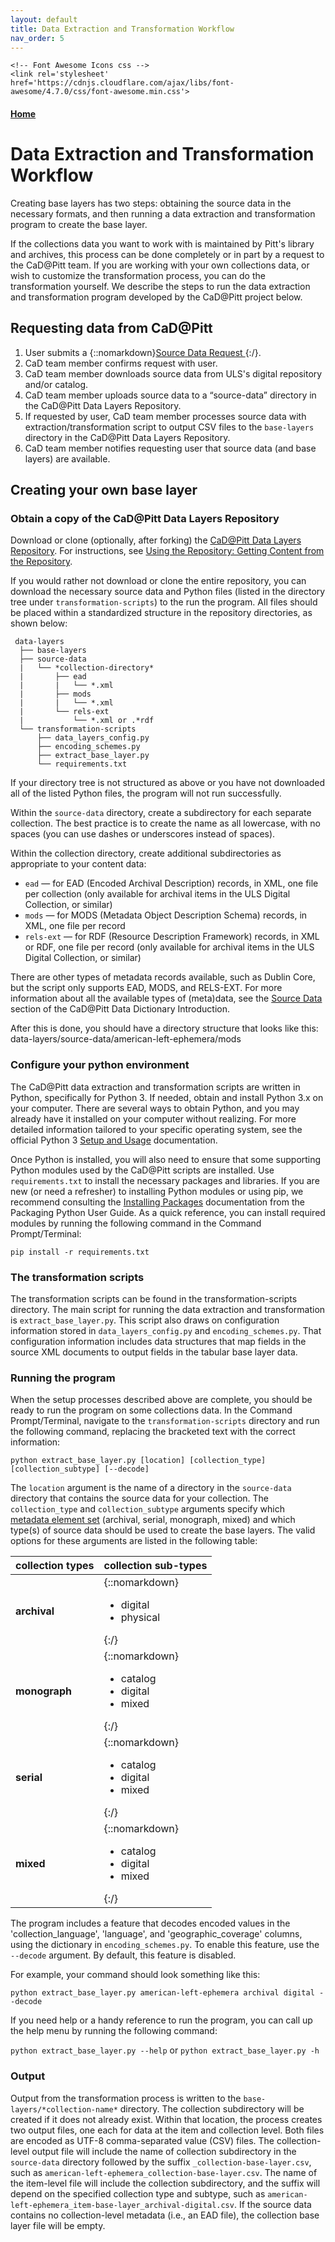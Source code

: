 ```yaml
---
layout: default
title: Data Extraction and Transformation Workflow
nav_order: 5
---
```


<html lang='en'>
  <head>
    <meta charset='utf-8'>

    <!-- Font Awesome Icons css -->
    <link rel='stylesheet' href='https://cdnjs.cloudflare.com/ajax/libs/font-awesome/4.7.0/css/font-awesome.min.css'>

  </head>
</html>

#### [Home](http://cadatpitt.github.io)
# Data Extraction and Transformation Workflow

Creating base layers has two steps: obtaining the source data in the necessary formats, and then running a data extraction and transformation program to create the base layer.

If the collections data you want to work with is maintained by Pitt's library and archives, this process can be done completely or in part by a request to the CaD@Pitt team. If you are working with your own collections data, or wish to customize the transformation process, you can do the transformation yourself. We describe the steps to run the data extraction and transformation program developed by the CaD@Pitt project below.

## Requesting data from CaD@Pitt
1. User submits a {::nomarkdown}<a href='https://forms.gle/BgF3vsBHpXCCdNve7' target='_blank'>Source Data Request <font size='-1'><i class='fa fa-external-link'></i></font></a>{:/}.
2. CaD team member confirms request with user.
3. CaD team member downloads source data from ULS's digital repository and/or catalog.
4. CaD team member uploads source data to a “source-data” directory in the CaD@Pitt Data Layers Repository.
5. If requested by user, CaD team member processes source data with extraction/transformation script to output CSV files to the `base-layers` directory in the CaD@Pitt Data Layers Repository.
6. CaD team member notifies requesting user that source data (and base layers) are available.

## Creating your own base layer
### **Obtain a copy of the CaD@Pitt Data Layers Repository**
Download or clone (optionally, after forking) the [CaD@Pitt Data Layers Repository](https://github.com/CaDatPitt/data-layers). For instructions, see [Using the Repository: Getting Content from the Repository](03-using-the-repository.html#getting-content-from-the-repository).

If you would rather not download or clone the entire repository, you can download the necessary source data and Python files (listed in the directory tree under `transformation-scripts`) to the run the program. All files should be placed within a standardized structure in the repository directories, as shown below:

```
 data-layers
  ├── base-layers
  ├── source-data
  |   └── *collection-directory*
  |       ├── ead
  |       |   └── *.xml
  |       ├── mods
  |       |   └── *.xml
  |       └── rels-ext
  |           └── *.xml or .*rdf
  └── transformation-scripts
      ├── data_layers_config.py
      ├── encoding_schemes.py
      ├── extract_base_layer.py
      └── requirements.txt
```

If your directory tree is not structured as above or you have not downloaded all of the listed Python files, the program will not run successfully.

Within the `source-data` directory, create a subdirectory for each separate collection. The best practice is to create the name as all lowercase, with no spaces (you can use dashes or underscores instead of spaces).

Within the collection directory, create additional subdirectories as appropriate to your content data:
- `ead` — for EAD (Encoded Archival Description) records, in XML, one file per collection (only available for archival items in the ULS Digital Collection, or similar)
- `mods` — for MODS (Metadata Object Description Schema) records, in XML, one file per record
- `rels-ext` — for RDF (Resource Description Framework) records, in XML or RDF, one file per record (only available for archival items in the ULS Digital Collection, or similar)

There are other types of metadata records available, such as Dublin Core, but the script only supports EAD, MODS, and RELS-EXT. For more information about all the available types of (meta)data, see the [Source Data](data-dictionary/introduction.md#source-data) section of the CaD@Pitt Data Dictionary Introduction.

After this is done, you should have a directory structure that looks like this:  
data-layers/source-data/american-left-ephemera/mods

### **Configure your python environment**
The CaD@Pitt data extraction and transformation scripts are written in Python, specifically for Python 3. If needed, obtain and install Python 3.x on your computer. There are several ways to obtain Python, and you may already have it installed on your computer without realizing. For more detailed information tailored to your specific operating system, see the official Python 3 [Setup and Usage](https://docs.python.org/3/using/index.html) documentation.

Once Python is installed, you will also need to ensure that some supporting Python modules used by the CaD@Pitt scripts are installed. Use `requirements.txt` to install the necessary packages and libraries. If you are new (or need a refresher) to installing Python modules or using pip, we recommend consulting the [Installing Packages](https://packaging.python.org/tutorials/installing-packages/) documentation from the Packaging Python User Guide. As a quick reference, you can install required modules by running the following command in the Command Prompt/Terminal:

`pip install -r requirements.txt`

### **The transformation scripts**
The transformation scripts can be found in the transformation-scripts directory. The main script for running the data extraction and transformation is `extract_base_layer.py`. This script also draws on configuration information stored in `data_layers_config.py` and `encoding_schemes.py`. That configuration information includes data structures that map fields in the source XML documents to output fields in the tabular base layer data.

### **Running the program**
When the setup processes described above are complete, you should be ready to run the program on some collections data. In the Command Prompt/Terminal, navigate to the `transformation-scripts` directory and run the following command, replacing the bracketed text with the correct information:

`python extract_base_layer.py [location] [collection_type] [collection_subtype] [--decode]`

The `location` argument is the name of a directory in the `source-data` directory that contains the source data for your collection. The `collection_type` and `collection_subtype` arguments specify which [metadata element set](data-dictionary/introduction.md#metadata-element-sets) (archival, serial, monograph, mixed) and which type(s) of source data should be used to create the base layers. The valid options for these arguments are listed in the following table:

|collection types|collection sub-types|
|---|---|
|**archival**|{::nomarkdown}<ul><li>digital</li><li>physical</li></ul>{:/}|
|**monograph**|{::nomarkdown}<ul><li>catalog</li><li>digital</li><li>mixed</li></ul>{:/}|
|**serial**|{::nomarkdown}<ul><li>catalog</li><li>digital</li><li>mixed</li></ul>{:/}|
|**mixed**|{::nomarkdown}<ul><li>catalog</li><li>digital</li><li>mixed</li></ul>{:/}|

The program includes a feature that decodes encoded values in the 'collection_language', 'language', and 'geographic_coverage' columns, using the dictionary in `encoding_schemes.py`. To enable this feature, use the `--decode` argument. By default, this feature is disabled.

For example, your command should look something like this:

`python extract_base_layer.py american-left-ephemera archival digital --decode`

If you need help or a handy reference to run the program, you can call up the help menu by running the following command:

`python extract_base_layer.py --help` or `python extract_base_layer.py -h`

### **Output**
Output from the transformation process is written to the `base-layers/*collection-name*` directory. The collection subdirectory will be created if it does not already exist. Within that location, the process creates two output files, one each for data at the item and collection level. Both files are encoded as UTF-8 comma-separated value (CSV) files. The collection-level output file will include the name of collection subdirectory in the `source-data` directory followed by the suffix `_collection-base-layer.csv`, such as `american-left-ephemera_collection-base-layer.csv`. The name of the item-level file will include the collection subdirectory, and the suffix will depend on the specified collection type and subtype, such as `american-left-ephemera_item-base-layer_archival-digital.csv`. If the source data contains no collection-level metadata (i.e., an EAD file), the collection base layer file will be empty. <!--This information can be added manually.-->
